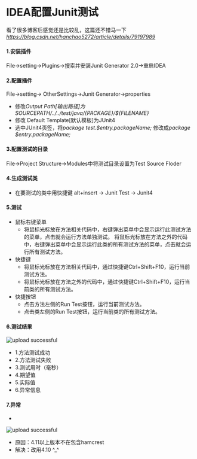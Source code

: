 # IDEA配置Junit测试


看了很多博客后感觉还是比较乱，这篇还不错马一下
*https://blog.csdn.net/hanchao5272/article/details/79197989*

#### 1.安装插件
File->setting->Plugins->搜索并安装Junit Generator 2.0->重启IDEA

#### 2.配置插件
File->setting->	OtherSettings->Junit Generator->properties
+ 修改*Output Path[输出路径]*为*${SOURCEPATH}/../../test/java/${PACKAGE}/${FILENAME}*
+ 修改 Default Template[默认模板]为JUnit4
+ 选中JUnit4页签，将*package test.$entry.packageName;* 修改成*package $entry.packageName;*

#### 3.配置测试的目录
File->Project Structure->Modules中将测试目录设置为Test Source Floder

#### 4.生成测试类
+ 在要测试的类中用快捷键 alt+insert -> Junit Test -> Junit4

#### 5.测试
+ 鼠标右键菜单
	+ 将鼠标光标放在方法相关代码中，右键弹出菜单中会显示运行此测试方法的菜单，点击就会运行方法单独测试。
将鼠标光标放在方法之外的代码中，右键弹出菜单中会显示运行此类的所有测试方法的菜单，点击就会运行所有测试方法。
+ 快捷键
	+ 将鼠标光标放在方法相关代码中，通过快捷键Ctrl+Shift+F10，运行当前测试方法。
	+ 将鼠标光标放在方法之外的代码中，通过快捷键Ctrl+Shift+F10，运行当前类的所有测试方法。
+ 快捷按钮
	+ 点击方法左侧的Run Test按钮，运行当前测试方法。
	+ 点击类左侧的Run Test按钮，运行当前类的所有测试方法。
    
#### 6.测试结果

![upload successful](/images/pasted-12.png)
+ 1.方法测试成功
+ 2.方法测试失败
+ 3.测试用时（毫秒）
+ 4.期望值
+ 5.实际值
+ 6.异常信息

#### 7.异常
+ 
![upload successful](/images/pasted-13.png)
+ 原因：4.11以上版本不在包含hamcrest
+ 解决：改用4.10  ^_^

